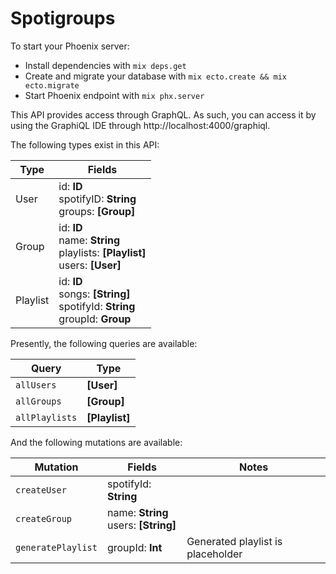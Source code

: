 # Spotigroups

To start your Phoenix server:

  * Install dependencies with `mix deps.get`
  * Create and migrate your database with `mix ecto.create && mix ecto.migrate`
  * Start Phoenix endpoint with `mix phx.server`

This API provides access through GraphQL. As such, you can access it by using the GraphiQL IDE through http://localhost:4000/graphiql.

The following types exist in this API:

| Type     | Fields                                                                                           |
|----------|--------------------------------------------------------------------------------------------------|
| User     | id: **ID**<br>spotifyID: **String**<br>groups: **[Group]**                                       |
| Group    | id: **ID**<br>name: **String**<br>playlists: **[Playlist]**<br>users: **[User]**                 |
| Playlist | id: **ID**<br>songs: **[String]**<br>spotifyId: **String**<br>groupId: **Group**                 |

Presently, the following queries are available:

| Query             | Type                                    |
|-------------------|-----------------------------------------|
| `allUsers`        | **[User]**                              |                                   
| `allGroups`       | **[Group]**                             |                                   
| `allPlaylists`    | **[Playlist]**                          | 


And the following mutations are available:

| Mutation            | Fields                                  | Notes                             |
|---------------------|-----------------------------------------|-----------------------------------|
| `createUser`        | spotifyId: **String**                   |                                   |
| `createGroup`       | name: **String**<br>users: **[String]** |                                   |
| `generatePlaylist`  | groupId: **Int**                        | Generated playlist is placeholder |
